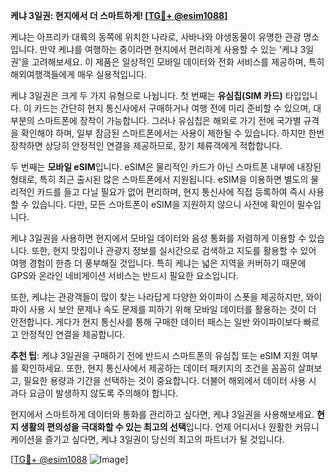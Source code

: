 **케냐 3일권: 현지에서 더 스마트하게! [[TG💪+ @esim1088](https://t.me/s/esim1088)]**

케냐는 아프리카 대륙의 동쪽에 위치한 나라로, 사바나와 야생동물이 유명한 관광 명소입니다. 만약 케냐를 여행하는 중이라면 현지에서 편리하게 사용할 수 있는 '케냐 3일권'을 고려해보세요. 이 제품은 일상적인 모바일 데이터와 전화 서비스를 제공하며, 특히 해외여행객들에게 매우 실용적입니다.

케냐 3일권은 크게 두 가지 유형으로 나뉩니다. 첫 번째는 **유심칩(SIM 카드)** 타입입니다. 이 카드는 간단히 현지 통신사에서 구매하거나 여행 전에 미리 준비할 수 있으며, 대부분의 스마트폰에 장착이 가능합니다. 그러나 유심칩은 해외로 가기 전에 국가별 규격을 확인해야 하며, 일부 잠금된 스마트폰에서는 사용이 제한될 수 있습니다. 하지만 한번 장착하면 상당히 안정적인 연결을 제공하므로, 장기 체류객에게 적합합니다.

두 번째는 **모바일 eSIM**입니다. eSIM은 물리적인 카드가 아닌 스마트폰 내부에 내장된 형태로, 특히 최근 출시된 많은 스마트폰에서 지원됩니다. eSIM을 이용하면 별도의 물리적인 카드를 들고 다닐 필요가 없어 편리하며, 현지 통신사에 직접 등록하여 즉시 사용할 수 있습니다. 다만, 모든 스마트폰이 eSIM을 지원하지 않으니 사전에 확인이 필수입니다.

케냐 3일권을 사용하면 현지에서 모바일 데이터와 음성 통화를 저렴하게 이용할 수 있습니다. 또한, 현지 맛집이나 관광지 정보를 실시간으로 검색하고 지도를 활용할 수 있어 여행 경험이 한층 더 풍부해질 것입니다. 특히 케냐는 넓은 지역을 커버하기 때문에 GPS와 온라인 네비게이션 서비스는 반드시 필요한 요소입니다.

또한, 케냐는 관광객들이 많이 찾는 나라답게 다양한 와이파이 스폿을 제공하지만, 와이파이 사용 시 보안 문제나 속도 문제를 피하기 위해 모바일 데이터를 활용하는 것이 더 안전합니다. 게다가 현지 통신사를 통해 구매한 데이터 패스는 일반 와이파이보다 빠르고 안정적인 연결을 제공합니다.

**추천 팁**: 케냐 3일권을 구매하기 전에 반드시 스마트폰의 유심칩 또는 eSIM 지원 여부를 확인하세요. 또한, 현지 통신사에서 제공하는 데이터 패키지의 조건을 꼼꼼히 살펴보고, 필요한 용량과 기간을 선택하는 것이 중요합니다. 더불어 해외에서 데이터 사용 시 과다 요금이 발생하지 않도록 주의해야 합니다.

현지에서 스마트하게 데이터와 통화를 관리하고 싶다면, 케냐 3일권을 사용해보세요. **현지 생활의 편의성을 극대화할 수 있는 최고의 선택**입니다. 언제 어디서나 원활한 커뮤니케이션을 즐기고 싶다면, 케냐 3일권이 당신의 최고의 파트너가 될 것입니다.

[[TG💪+ @esim1088](https://t.me/s/esim1088) ![Image](https://i.postimg.cc/Y0z9fWf4/image.png)]
